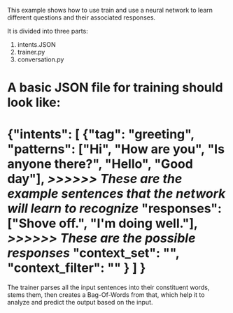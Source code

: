 This example shows how to use train and use a neural network to learn different questions and their associated responses.

It is divided into three parts:
1. intents.JSON
2. trainer.py
3. conversation.py

A basic JSON file for training should look like:
================================================
{"intents": [
        {"tag": "greeting",
         "patterns": ["Hi", "How are you", "Is anyone there?", "Hello", "Good day"],  *>>>>>> These are the example sentences that the network will learn to recognize*
         "responses": ["Shove off.", "I'm doing well."],  *>>>>>> These are the possible responses*
         "context_set": "",
         "context_filter": ""
        }
        ]
 }
 ================================================
 
 The trainer parses all the input sentences into their constituent words, stems them, then creates a Bag-Of-Words from that, which help it to analyze and predict the output based on the input.
